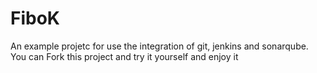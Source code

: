 # FiboK
An example projetc for use the integration of git, jenkins and sonarqube. You can Fork this project and try it yourself and enjoy it
